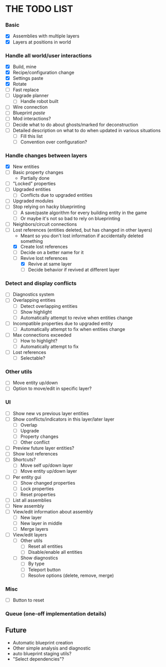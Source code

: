 # THE TODO LIST

### Basic

- [x] Assemblies with multiple layers
- [x] Layers at positions in world

### Handle all world/user interactions

- [x] Build, mine
- [x] Recipe/configuration change
- [x] Settings paste
- [x] Rotate
- [ ] Fast replace
- [ ] Upgrade planner
  - [ ] Handle robot built
- [ ] Wire connection
- [ ] Blueprint _paste_
- [ ] Mod interactions?
- [ ] Decide what to do about ghosts/marked for deconstruction
- [ ] Detailed description on what to do when updated in various situations
  - [ ] Fill this list
  - [ ] Convention over configuration?

### Handle changes between layers

- [x] New entities
- [ ] Basic property changes
  - Partially done
- [ ] "Locked" properties
- [ ] Upgraded entities
  - [ ] Conflicts due to upgraded entities
- [ ] Upgraded modules
- [ ] Stop relying on hacky blueprinting
  - [ ] A save/paste algorithm for every building entity in the game
  - [ ] Or maybe it's not so bad to rely on blueprinting
- [ ] Neighbors/circuit connections
- [ ] Lost references (entities deleted, but has changed in other layers)
  - Meant so you don't lost information if accidentally deleted something
  - [x] Create lost references
  - [ ] Decide on a better name for it
  - [ ] Revive lost references
    - [x] Revive at same layer
    - [ ] Decide behavior if revived at different layer

### Detect and display conflicts

- [ ] Diagnostics system
- [ ] Overlapping entities
  - [ ] Detect overlapping entities
  - [ ] Show highlight
  - [ ] Automatically attempt to revive when entities change
- [ ] Incompatible properties due to upgraded entity
  - [ ] Automatically attempt to fix when entities change
- [ ] Max connections exceeded
  - [ ] How to highlight?
  - [ ] Automatically attempt to fix
- [ ] Lost references
  - [ ] Selectable?

### Other utils

- [ ] Move entity up/down
- [ ] Option to move/edit in specific layer?

### UI

- [ ] Show new vs previous layer entities
- [ ] Show conflicts/indicators in this layer/later layer
  - [ ] Overlap
  - [ ] Upgrade
  - [ ] Property changes
  - [ ] Other conflict
- [ ] Preview future layer entities?
- [ ] Show lost references
- [ ] Shortcuts?
  - [ ] Move self up/down layer
  - [ ] Move entity up/down layer
- [ ] Per entity gui
  - [ ] Show changed properties
  - [ ] Lock properties
  - [ ] Reset properties
- [ ] List all assemblies
- [ ] New assembly
- [ ] View/edit information about assembly
  - [ ] New layer
  - [ ] New layer in middle
  - [ ] Merge layers
- [ ] View/edit layers
  - [ ] Other utils
    - [ ] Reset all entities
    - [ ] Disable/enable all entities
  - [ ] Show diagnostics
    - [ ] By type
    - [ ] Teleport button
    - [ ] Resolve options (delete, remove, merge)

### Misc

- [ ] Button to reset

### Queue (one-off implementation details)

## Future

- Automatic blueprint creation
- Other simple analysis and diagnostic
- auto blueprint staging utils?
- "Select dependencies"?

